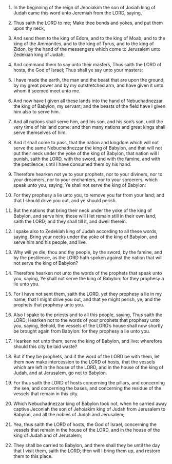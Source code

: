 1. In the beginning of the reign of Jehoiakim the son of Josiah king
of Judah came this word unto Jeremiah from the LORD, saying,

2. Thus
saith the LORD to me; Make thee bonds and yokes, and put them upon thy
neck,

3. And send them to the king of Edom, and to the king of Moab,
and to the king of the Ammonites, and to the king of Tyrus, and to the
king of Zidon, by the hand of the messengers which come to Jerusalem
unto Zedekiah king of Judah;

4. And command them to say unto their
masters, Thus saith the LORD of hosts, the God of Israel; Thus shall
ye say unto your masters;

5. I have made the earth, the man and the
beast that are upon the ground, by my great power and by my
outstretched arm, and have given it unto whom it seemed meet unto me.

6. And now have I given all these lands into the hand of
Nebuchadnezzar the king of Babylon, my servant; and the beasts of the
field have I given him also to serve him.

7. And all nations shall serve him, and his son, and his son’s son,
until the very time of his land come: and then many nations and great
kings shall serve themselves of him.

8. And it shall come to pass, that the nation and kingdom which will
not serve the same Nebuchadnezzar the king of Babylon, and that will
not put their neck under the yoke of the king of Babylon, that nation
will I punish, saith the LORD, with the sword, and with the famine,
and with the pestilence, until I have consumed them by his hand.

9. Therefore hearken not ye to your prophets, nor to your diviners,
nor to your dreamers, nor to your enchanters, nor to your sorcerers,
which speak unto you, saying, Ye shall not serve the king of Babylon:

10. For they prophesy a lie unto you, to remove you far from your
land; and that I should drive you out, and ye should perish.

11. But the nations that bring their neck under the yoke of the king
of Babylon, and serve him, those will I let remain still in their own
land, saith the LORD; and they shall till it, and dwell therein.

12. I spake also to Zedekiah king of Judah according to all these
words, saying, Bring your necks under the yoke of the king of Babylon,
and serve him and his people, and live.

13. Why will ye die, thou and thy people, by the sword, by the
famine, and by the pestilence, as the LORD hath spoken against the
nation that will not serve the king of Babylon?

14. Therefore
hearken not unto the words of the prophets that speak unto you,
saying, Ye shall not serve the king of Babylon: for they prophesy a
lie unto you.

15. For I have not sent them, saith the LORD, yet they prophesy a
lie in my name; that I might drive you out, and that ye might perish,
ye, and the prophets that prophesy unto you.

16. Also I spake to the priests and to all this people, saying, Thus
saith the LORD; Hearken not to the words of your prophets that
prophesy unto you, saying, Behold, the vessels of the LORD’s house
shall now shortly be brought again from Babylon: for they prophesy a
lie unto you.

17. Hearken not unto them; serve the king of Babylon, and live:
wherefore should this city be laid waste?

18. But if they be
prophets, and if the word of the LORD be with them, let them now make
intercession to the LORD of hosts, that the vessels which are left in
the house of the LORD, and in the house of the king of Judah, and at
Jerusalem, go not to Babylon.

19. For thus saith the LORD of hosts concerning the pillars, and
concerning the sea, and concerning the bases, and concerning the
residue of the vessels that remain in this city.

20. Which Nebuchadnezzar king of Babylon took not, when he carried
away captive Jeconiah the son of Jehoiakim king of Judah from
Jerusalem to Babylon, and all the nobles of Judah and Jerusalem;

21. Yea, thus saith the LORD of hosts, the God of Israel, concerning the
vessels that remain in the house of the LORD, and in the house of the
king of Judah and of Jerusalem;

22. They shall be carried to
Babylon, and there shall they be until the day that I visit them,
saith the LORD; then will I bring them up, and restore them to this
place.